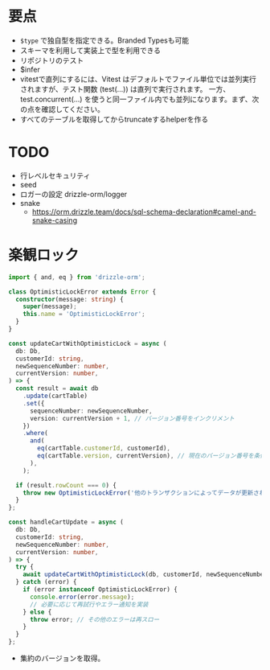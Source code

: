 # 要点

- `$type` で独自型を指定できる。Branded Typesも可能
- スキーマを利用して実装上で型を利用できる
- リポジトリのテスト
- $infer
- vitestで直列にするには、Vitest はデフォルトでファイル単位では並列実行されますが、テスト関数 (test(...)) は直列で実行されます。
  一方、test.concurrent(...) を使うと同一ファイル内でも並列になります。まず、次の点を確認してください。
- すべてのテーブルを取得してからtruncateするhelperを作る


# TODO

- 行レベルセキュリティ
- seed
- ロガーの設定 drizzle-orm/logger
- snake
  - https://orm.drizzle.team/docs/sql-schema-declaration#camel-and-snake-casing

# 楽観ロック


```typescript
import { and, eq } from 'drizzle-orm';

class OptimisticLockError extends Error {
  constructor(message: string) {
    super(message);
    this.name = 'OptimisticLockError';
  }
}

const updateCartWithOptimisticLock = async (
  db: Db,
  customerId: string,
  newSequenceNumber: number,
  currentVersion: number,
) => {
  const result = await db
    .update(cartTable)
    .set({
      sequenceNumber: newSequenceNumber,
      version: currentVersion + 1, // バージョン番号をインクリメント
    })
    .where(
      and(
        eq(cartTable.customerId, customerId),
        eq(cartTable.version, currentVersion), // 現在のバージョン番号を条件に追加
      ),
    );

  if (result.rowCount === 0) {
    throw new OptimisticLockError('他のトランザクションによってデータが更新されました');
  }
};

const handleCartUpdate = async (
  db: Db,
  customerId: string,
  newSequenceNumber: number,
  currentVersion: number,
) => {
  try {
    await updateCartWithOptimisticLock(db, customerId, newSequenceNumber, currentVersion);
  } catch (error) {
    if (error instanceof OptimisticLockError) {
      console.error(error.message);
      // 必要に応じて再試行やエラー通知を実装
    } else {
      throw error; // その他のエラーは再スロー
    }
  }
};
```

- 集約のバージョンを取得。
